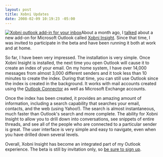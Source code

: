 ```yaml
---
layout: post
title: Xobni Updates
date: 2008-02-09 10:19:23 -05:00
---
```


[![Xobni outlook add-in for your inbox](http://www.xobni.com/images/banners/formyinbox.gif)](http://www.xobni.com/?friend=29771)About a month ago, I [talked](http://geekswithblogs.net/sdorman/archive/2008/01/12/xobni.aspx) about a new add-on for Microsoft Outlook called [Xobni Insight](http://www.xobni.com/). Since that time, I was invited to participate in the beta and have been running it both at work and at home.

So far, I have been very impressed. The installation is very simple. Once Xobni Insight is installed, the next time you open Outlook will cause it to create an index of your email. On my home system, I have over 14,000 messages from almost 3,000 different senders and it took less than 10 minutes to create the index. During that time, you can still use Outlook since the index is created in the background. It works with mail accounts created using the [Outlook Connector](http://www.microsoft.com/Downloads/details.aspx?FamilyID=7aad7e6a-931e-438a-950c-5e9ea66322d4&displaylang=en) as well as Microsoft Exchange accounts.

Once the index has been created, it provides an amazing amount of information, including a search capability that searches your email, contacts, and the web (using Yahoo!). The search is almost instantaneous, much faster than Outlook's search and more complete. The ability for Xobni Insight to allow you to drill down into conversations, see snippets of entire threads, and see all of the people who are connected to a particular sender is great. The user interface is very simple and easy to navigate, even when you have drilled down several levels.

Overall, Xobni Insight has become an integrated part of my Outlook experience. The beta is still by invitation only, so [be sure to sign up](http://www.xobni.com/?friend=29771 "be sure to sign up").

